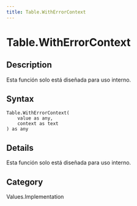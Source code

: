 ```yaml
---
title: Table.WithErrorContext
---
```


# Table.WithErrorContext


## Description

Esta función solo está diseñada para uso interno.


## Syntax

```powerquery
Table.WithErrorContext(
    value as any,
    context as text
) as any
```


## Details

Esta función solo está diseñada para uso interno.



## Category
Values.Implementation
